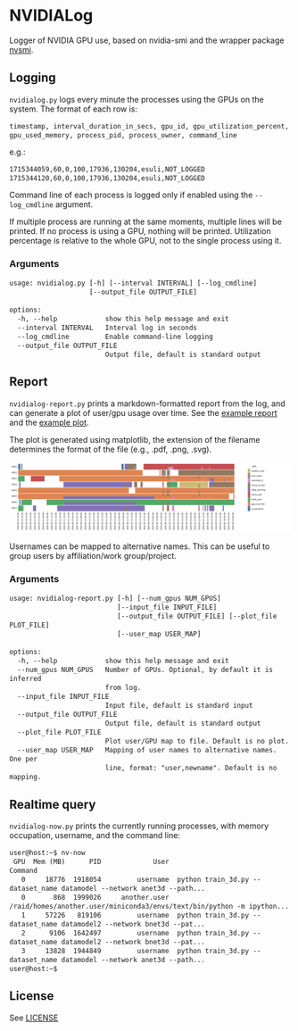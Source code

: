 # NVIDIALog

Logger of NVIDIA GPU use, based on nvidia-smi and the wrapper package [nvsmi](https://pypi.org/project/nvsmi/).

## Logging

`nvidialog.py` logs every minute the processes using the GPUs on the system.
The format of each row is:
```text
timestamp, interval_duration_in_secs, gpu_id, gpu_utilization_percent, gpu_used_memory, process_pid, process_owner, command_line
```
e.g.:
```text
1715344059,60,0,100,17936,130204,esuli,NOT_LOGGED
1715344120,60,0,100,17936,130204,esuli,NOT_LOGGED
```

Command line of each process is logged only if enabled using the `--log_cmdline` argument.

If multiple process are running at the same moments, multiple lines will be printed.
If no process is using a GPU, nothing will be printed.
Utilization percentage is relative to the whole GPU, not to the single process using it.

### Arguments
```text
usage: nvidialog.py [-h] [--interval INTERVAL] [--log_cmdline]
                    [--output_file OUTPUT_FILE]

options:
  -h, --help            show this help message and exit
  --interval INTERVAL   Interval log in seconds
  --log_cmdline         Enable command-line logging
  --output_file OUTPUT_FILE
                        Output file, default is standard output
```

## Report

`nvidialog-report.py` prints a markdown-formatted report from the log, and can generate a plot of user/gpu usage over time. See the [example report](example_report.md) and the [example plot](example_plot.pdf).

The plot is generated using matplotlib, the extension of the filename determines the format of the file (e.g., .pdf, .png, .svg).

[![Example plot](example_plot.png)](example_plot.png)

Usernames can be mapped to alternative names.
This can be useful to group users by affiliation/work group/project.

### Arguments
```text
usage: nvidialog-report.py [-h] [--num_gpus NUM_GPUS]
                           [--input_file INPUT_FILE]
                           [--output_file OUTPUT_FILE] [--plot_file PLOT_FILE]
                           [--user_map USER_MAP]

options:
  -h, --help            show this help message and exit
  --num_gpus NUM_GPUS   Number of GPUs. Optional, by default it is inferred
                        from log.
  --input_file INPUT_FILE
                        Input file, default is standard input
  --output_file OUTPUT_FILE
                        Output file, default is standard output
  --plot_file PLOT_FILE
                        Plot user/GPU map to file. Default is no plot.
  --user_map USER_MAP   Mapping of user names to alternative names. One per
                        line, format: "user,newname". Default is no mapping.
```

## Realtime query

`nvidialog-now.py` prints the currently running processes, with memory occupation, username, and the command line:

```text
user@host:~$ nv-now
 GPU  Mem (MB)      PID             User                                                                 Command
   0     18776  1918054         username  python train_3d.py --dataset_name datamodel --network anet3d --path...
   0       868  1999026     another.user  /raid/homes/another.user/miniconda3/envs/text/bin/python -m ipython...
   1     57226   819106         username  python train_3d.py --dataset_name datamodel2 --network bnet3d --pat...
   2      9106  1642497         username  python train_3d.py --dataset_name datamodel2 --network bnet3d --pat...
   3     13828  1944849         username  python train_3d.py --dataset_name datamodel --network anet3d --path...
user@host:~$
```

## License

See [LICENSE](LICENSE)